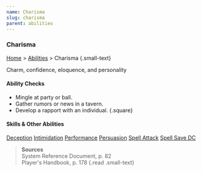 ```yaml
---
name: Charisma
slug: charisma
parent: abilities
---
```

### Charisma
[Home](dm-operations-center) > [Abilities](abilities-menu) > Charisma {.small-text}

Charm, confidence, eloquence, and personality
    
#### Ability Checks
- Mingle at party or ball.
- Gather rumors or news in a tavern.
- Develop a rapport with an individual.
{.square}

#### Skills & Other Abilities
<div class="menu-container">
    <a href="deception">Deception</a>
    <a href="intimidation">Intimidation</a>
    <a href="performance">Performance</a>
    <a href="persuasion">Persuasion</a>
    <a href="spell-ability">Spell Attack</a>
    <a href="spell-save-dc">Spell Save DC</a>
</div>

> **Sources** <br/>
> System Reference Document, p. 82<br/>
> Player's Handbook, p. 178
{.read .small-text}



